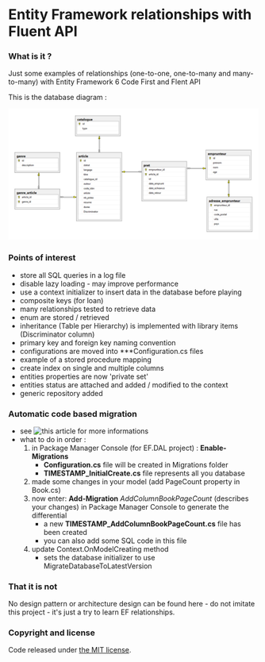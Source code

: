 Entity Framework relationships with Fluent API
===

### What is it ?

Just some examples of relationships (one-to-one, one-to-many and many-to-many) with Entity Framework 6 Code First and Flent API

This is the database diagram :

![Database diagram](https://github.com/lionelrepellin/entity-framework-relationship/blob/master/database-diagram.png "Database diagram")

### Points of interest

- store all SQL queries in a log file
- disable lazy loading - may improve performance
- use a context initializer to insert data in the database before playing
- composite keys (for loan)
- many relationships tested to retrieve data
- enum are stored / retrieved
- inheritance (Table per Hierarchy) is implemented with library items (Discriminator column)
- primary key and foreign key naming convention
- configurations are moved into ***Configuration.cs files
- example of a stored procedure mapping
- create index on single and multiple columns
- entities properties are now 'private set'
- entities status are attached and added / modified to the context
- generic repository added

### Automatic code based migration

- see ![this article](http://rdonfack.developpez.com/tutoriels/dotnet/entity-framework-decouverte-code-first-migrations/ "Entity Framework Code First Migration") for more informations
- what to do in order :
    1. in Package Manager Console (for EF.DAL project) : **Enable-Migrations**
        - **Configuration.cs** file will be created in Migrations folder
        - **TIMESTAMP_InitialCreate.cs** file represents all you database
    2. made some changes in your model (add PageCount property in Book.cs)    
    3. now enter: **Add-Migration** *AddColumnBookPageCount* (describes your changes) in Package Manager Console to generate the differential
        - a new **TIMESTAMP_AddColumnBookPageCount.cs** file has been created
        - you can also add some SQL code in this file
    4. update Context.OnModelCreating method
        - sets the database initializer to use MigrateDatabaseToLatestVersion 

### That it is not

No design pattern or architecture design can be found here - do not imitate this project - it's just a try to learn EF relationships.

### Copyright and license

Code released under [the MIT license](https://github.com/twbs/bootstrap/blob/master/LICENSE).